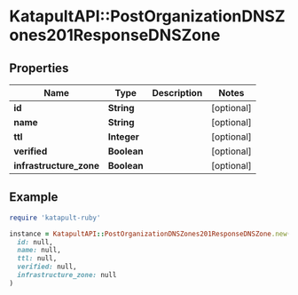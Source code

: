 # KatapultAPI::PostOrganizationDNSZones201ResponseDNSZone

## Properties

| Name | Type | Description | Notes |
| ---- | ---- | ----------- | ----- |
| **id** | **String** |  | [optional] |
| **name** | **String** |  | [optional] |
| **ttl** | **Integer** |  | [optional] |
| **verified** | **Boolean** |  | [optional] |
| **infrastructure_zone** | **Boolean** |  | [optional] |

## Example

```ruby
require 'katapult-ruby'

instance = KatapultAPI::PostOrganizationDNSZones201ResponseDNSZone.new(
  id: null,
  name: null,
  ttl: null,
  verified: null,
  infrastructure_zone: null
)
```

